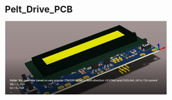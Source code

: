 # Pelt_Drive_PCB
![alt text](https://github.com/WeSpeakEnglish/Pelt_Drive_PCB/blob/master/pelt_one.png?raw=true)
